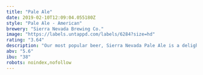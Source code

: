 ```yaml
---
title: "Pale Ale"
date: 2019-02-10T12:09:04.055180Z
style: "Pale Ale - American"
brewery: "Sierra Nevada Brewing Co."
image: "https://labels.untappd.com/labels/6284?size=hd"
rating: "3.64"
description: "Our most popular beer, Sierra Nevada Pale Ale is a delightful interpretation of a classic style. It has a deep amber color and an exceptionally full-bodied, complex character. Generous quantities of premium Cascade hops give the Pale Ale its fragrant bouquet and spicy flavor. "
abv: "5.6"
ibu: "38"
robots: noindex,nofollow
---
```

